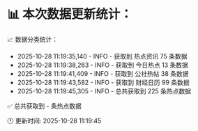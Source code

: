 📊 本次数据更新统计：
==========================

📈 数据分类统计：
- 2025-10-28 11:19:35,140 - INFO - 获取到 热点资讯 75 条数据
- 2025-10-28 11:19:38,263 - INFO - 获取到 今日热点 13 条数据
- 2025-10-28 11:19:41,409 - INFO - 获取到 公社热帖 38 条数据
- 2025-10-28 11:19:43,582 - INFO - 获取到 财经日历 99 条数据
- 2025-10-28 11:19:45,305 - INFO - 总共获取到 225 条热点数据

✅ 总共获取到 - 条热点数据

🕐 更新时间: 2025-10-28 11:19:45
